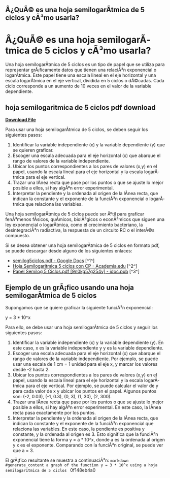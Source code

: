 ## Â¿QuÃ© es una hoja semilogarÃ­tmica de 5 ciclos y cÃ³mo usarla?

  
# Â¿QuÃ© es una hoja semilogarÃ­tmica de 5 ciclos y cÃ³mo usarla?
 
Una hoja semilogarÃ­tmica de 5 ciclos es un tipo de papel que se utiliza para representar grÃ¡ficamente datos que tienen una relaciÃ³n exponencial o logarÃ­tmica. Este papel tiene una escala lineal en el eje horizontal y una escala logarÃ­tmica en el eje vertical, dividida en 5 ciclos o dÃ©cadas. Cada ciclo corresponde a un aumento de 10 veces en el valor de la variable dependiente.
 
## hoja semilogaritmica de 5 ciclos pdf download


[**Download File**](https://www.google.com/url?q=https%3A%2F%2Furlin.us%2F2tKfZP&sa=D&sntz=1&usg=AOvVaw36yWeUsCCLeDc0GQ2aae_k)

 
Para usar una hoja semilogarÃ­tmica de 5 ciclos, se deben seguir los siguientes pasos:
 
1. Identificar la variable independiente (x) y la variable dependiente (y) que se quieren graficar.
2. Escoger una escala adecuada para el eje horizontal (x) que abarque el rango de valores de la variable independiente.
3. Ubicar los puntos correspondientes a los pares de valores (x,y) en el papel, usando la escala lineal para el eje horizontal y la escala logarÃ­tmica para el eje vertical.
4. Trazar una lÃ­nea recta que pase por los puntos o que se ajuste lo mejor posible a ellos, si hay algÃºn error experimental.
5. Interpretar la pendiente y la ordenada al origen de la lÃ­nea recta, que indican la constante y el exponente de la funciÃ³n exponencial o logarÃ­tmica que relaciona las variables.

Una hoja semilogarÃ­tmica de 5 ciclos puede ser Ãºtil para graficar fenÃ³menos fÃ­sicos, quÃ­micos, biolÃ³gicos o econÃ³micos que siguen una ley exponencial o logarÃ­tmica, como el crecimiento bacteriano, la desintegraciÃ³n radiactiva, la respuesta de un circuito RC o el interÃ©s compuesto.
 
Si se desea obtener una hoja semilogarÃ­tmica de 5 ciclos en formato pdf, se puede descargar desde alguno de los siguientes enlaces:

- [semilog5ciclos.pdf - Google Docs](https://docs.google.com/viewer?a=v&pid=sites&srcid=ZGVmYXVsdGRvbWFpbnxlc3R1ZGlhbnRlc2VsZWN0cmljYXxneDo1ZjA5N2FlMmU5YmNhNjcx) [^1^]
- [Hoja Semilogaritmica 5 ciclos con CP - Academia.edu](https://www.academia.edu/14442286/Hoja_Semilogaritmica_5_ciclos_con_CP) [^2^]
- [Papel Semilog 5 Ciclos.pdf \[9n0kg57g254v\] - idoc.pub](https://idoc.pub/documents/papel-semilog-5-ciclospdf-9n0kg57g254v) [^3^]

## Ejemplo de un grÃ¡fico usando una hoja semilogarÃ­tmica de 5 ciclos
 
Supongamos que se quiere graficar la siguiente funciÃ³n exponencial:
 
y = 3 \* 10^x
 
Para ello, se debe usar una hoja semilogarÃ­tmica de 5 ciclos y seguir los siguientes pasos:

1. Identificar la variable independiente (x) y la variable dependiente (y). En este caso, x es la variable independiente y y es la variable dependiente.
2. Escoger una escala adecuada para el eje horizontal (x) que abarque el rango de valores de la variable independiente. Por ejemplo, se puede usar una escala de 1 cm = 1 unidad para el eje x, y marcar los valores desde -2 hasta 2.
3. Ubicar los puntos correspondientes a los pares de valores (x,y) en el papel, usando la escala lineal para el eje horizontal y la escala logarÃ­tmica para el eje vertical. Por ejemplo, se puede calcular el valor de y para cada valor de x y ubicar los puntos en el papel. Algunos puntos son: (-2, 0.03), (-1, 0.3), (0, 3), (1, 30), (2, 300).
4. Trazar una lÃ­nea recta que pase por los puntos o que se ajuste lo mejor posible a ellos, si hay algÃºn error experimental. En este caso, la lÃ­nea recta pasa exactamente por los puntos.
5. Interpretar la pendiente y la ordenada al origen de la lÃ­nea recta, que indican la constante y el exponente de la funciÃ³n exponencial que relaciona las variables. En este caso, la pendiente es positiva y constante, y la ordenada al origen es 3. Esto significa que la funciÃ³n exponencial tiene la forma y = a \* 10^x, donde a es la ordenada al origen y x es el exponente. Comparando con la funciÃ³n original, se puede ver que a = 3.

El grÃ¡fico resultante se muestra a continuaciÃ³n:
  ```markdown #generate_content a graph of the function y = 3 * 10^x using a hoja semilogaritmica de 5 ciclos ``` 0f148eb4a0
